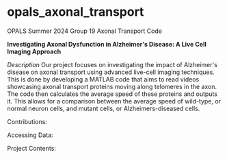# opals_axonal_transport
OPALS Summer 2024 Group 19 Axonal Transport Code

**Investigating Axonal Dysfunction in Alzheimer's Disease: A Live Cell Imaging Approach**

*Description*
Our project focuses on investigating the impact of Alzheimer's disease on axonal transport using advanced live-cell imaging techniques. This is done by developing a MATLAB code that aims to read videos showcasing axonal transport proteins moving along telomeres in the axon. The code then calculates the average speed of these proteins and outputs it. This allows for a comparison between the average speed of wild-type, or normal neuron cells, and mutant cells, or Alzheimers-diseased cells.

Contributions:

Accessing Data:

Project Contents:
